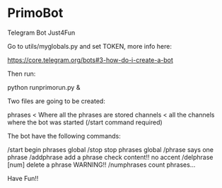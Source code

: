 # PrimoBot
Telegram Bot Just4Fun

Go to utils/myglobals.py and set TOKEN, more info here:

https://core.telegram.org/bots#3-how-do-i-create-a-bot

Then run:

python runprimorun.py &

Two files are going to be created:

phrases  < Where all the phrases are stored
channels < all the channels where the bot was started (/start command required)

The bot have the following commands:

/start begin phrases global
/stop stop phrases global
/phrase says one phrase
/addphrase add a phrase check content!! no accent
/delphrase [num] delete a phrase WARNING!!
/numphrases count phrases...

Have Fun!!
